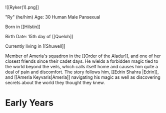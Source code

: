 ![[Ryker(1).png]]

"Ry" (he/him)
Age: 30
Human
Male
Pansexual

Born in [[Hilstin]]

Birth Date: 15th day of [[Queloh]]

Currently living in [[Shuwell]]

Member of Ameria's squadron in the [[Order of the Aladur]], and one of her closest friends since their cadet days. He wields a forbidden magic tied to the world beyond the veils, which calls itself home and causes him quite a deal of pain and discomfort. The story follows him, [[Edrin Shahra |Edrin]], and [[Ameria Keyvaris|Ameria]] navigating his magic as well as discovering secrets about the world they thought they knew. 

# Early Years
